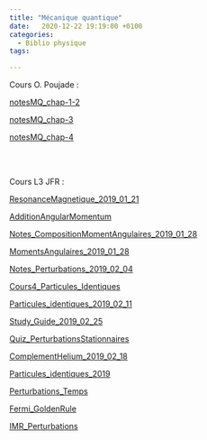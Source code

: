 ```yaml
---
title: "Mécanique quantique"
date:   2020-12-22 19:19:00 +0100
categories:
  - Biblio physique
tags:

---
```


Cours O. Poujade : 

[notesMQ_chap-1-2](/assets/pdf/notesMQ_chap-1-2.pdf)

[notesMQ_chap-3](/assets/pdf/notesMQ_chap-3.pdf)

[notesMQ_chap-4](/assets/pdf/notesMQ_chap-4.pdf)

<br>
<br>

Cours L3 JFR : 

[ResonanceMagnetique_2019_01_21](/assets/pdf/ResonanceMagnetique_2019_01_21.pdf)

[AdditionAngularMomentum](/assets/pdf/AdditionAngularMomentum.pdf)

[Notes_CompositionMomentAngulaires_2019_01_28](/assets/pdf/Notes_CompositionMomentAngulaires_2019_01_28.pdf)

[MomentsAngulaires_2019_01_28](/assets/pdf/MomentsAngulaires_2019_01_28.pdf)

[Notes_Perturbations_2019_02_04](/assets/pdf/Notes_Perturbations_2019_02_04.pdf)

[Cours4_Particules_Identiques](/assets/pdf/Cours4_Particules_Identiques.pdf)

[Particules_identiques_2019_02_11](/assets/pdf/Particules_identiques_2019_02_11.pdf)

[Study_Guide_2019_02_25](/assets/pdf/Study_Guide_2019_02_25.pdf)

[Quiz_PerturbationsStationnaires](/assets/pdf/Quiz_PerturbationsStationnaires.pdf)

[ComplementHelium_2019_02_18](/assets/pdf/ComplementHelium_2019_02_18.pdf)

[Particules_identiques_2019](/assets/pdf/Particules_identiques_2019.pdf)

[Perturbations_Temps](/assets/pdf/Perturbations_Temps.pdf)

[Fermi_GoldenRule](/assets/pdf/Fermi_GoldenRule.pdf)

[IMR_Perturbations](/assets/pdf/IMR_Perturbations.pdf)

<br>
<br>

